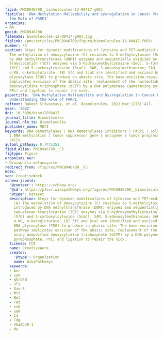 ```yaml
---
figid: PMC8946700__biomolecules-12-00417-g003
figtitle: 'DNA Methylation Malleability and Dysregulation in Cancer Progression: Understanding
  the Role of PARP1'
organisms:
- NA
pmcid: PMC8946700
filename: biomolecules-12-00417-g003.jpg
figlink: /pmc/articles/PMC8946700/figure/biomolecules-12-00417-f003/
number: F3
caption: Steps for dynamic modifications of Cytosine and TET-mediated oxidation. (A)
  The methylation of deoxycytosine (C) residues to 5-methylcytosine (5mC) are introduced
  by DNA methyltransferase (DNMT) enzymes and sequentially oxidized by ten–eleven
  translocation (TET) enzymes via 5-hydroxymethylcytosine (5mC), 5-formylcytosine
  (5fC) and 5-carboxylcytosine (5caC). SAM, S-adenosylmethionine; SAH, S-adenosylhomocysteine;
  α-KG, α-ketoglutarate. (B) 5fC and 5caC are identified and excised by thymine DNA
  glycosylase (TDG) to produce an abasic site. The base-excision-repair (BER) pathway
  implicates excision of the abasic site, replacement of the nucleotide using unmodified
  deoxycytidine triphosphate (dCTP) by a DNA polymerase (generating pyrophosphate,
  PPi) and ligation to repair the nick.
papertitle: 'DNA Methylation Malleability and Dysregulation in Cancer Progression:
  Understanding the Role of PARP1.'
reftext: Rakesh Srivastava, et al. Biomolecules. 2022 Mar;12(3):417.
year: '2022'
doi: 10.3390/biom12030417
journal_title: Biomolecules
journal_nlm_ta: Biomolecules
publisher_name: MDPI
keywords: DNA demethylases | DNA demethylases inhibitors | PARP1 | poly(ADP-ribose)
  | DNA methylation | tumor suppressor gene | oncogene | tumor progression | cancer
  cells
automl_pathway: 0.7475351
figid_alias: PMC8946700__F3
figtype: Figure
organisms_ner:
- Drosophila melanogaster
redirect_from: /figures/PMC8946700__F3
ndex: ''
seo: CreativeWork
schema-jsonld:
  '@context': https://schema.org/
  '@id': https://pfocr.wikipathways.org/figures/PMC8946700__biomolecules-12-00417-g003.html
  '@type': Dataset
  description: Steps for dynamic modifications of Cytosine and TET-mediated oxidation.
    (A) The methylation of deoxycytosine (C) residues to 5-methylcytosine (5mC) are
    introduced by DNA methyltransferase (DNMT) enzymes and sequentially oxidized by
    ten–eleven translocation (TET) enzymes via 5-hydroxymethylcytosine (5mC), 5-formylcytosine
    (5fC) and 5-carboxylcytosine (5caC). SAM, S-adenosylmethionine; SAH, S-adenosylhomocysteine;
    α-KG, α-ketoglutarate. (B) 5fC and 5caC are identified and excised by thymine
    DNA glycosylase (TDG) to produce an abasic site. The base-excision-repair (BER)
    pathway implicates excision of the abasic site, replacement of the nucleotide
    using unmodified deoxycytidine triphosphate (dCTP) by a DNA polymerase (generating
    pyrophosphate, PPi) and ligation to repair the nick.
  license: CC0
  name: CreativeWork
  creator:
    '@type': Organization
    name: WikiPathways
  keywords:
  - ber
  - sam
  - qkr54B
  - sls
  - Sam-S
  - Mt2
  - Nmt
  - Tet
  - sch
  - sah
  - La
  - Tdg
  - VhaAC39-1
  - de
---
```

